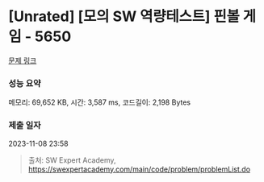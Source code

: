 # [Unrated] [모의 SW 역량테스트] 핀볼 게임 - 5650 

[문제 링크](https://swexpertacademy.com/main/code/problem/problemDetail.do?contestProbId=AWXRF8s6ezEDFAUo) 

### 성능 요약

메모리: 69,652 KB, 시간: 3,587 ms, 코드길이: 2,198 Bytes

### 제출 일자

2023-11-08 23:58



> 출처: SW Expert Academy, https://swexpertacademy.com/main/code/problem/problemList.do